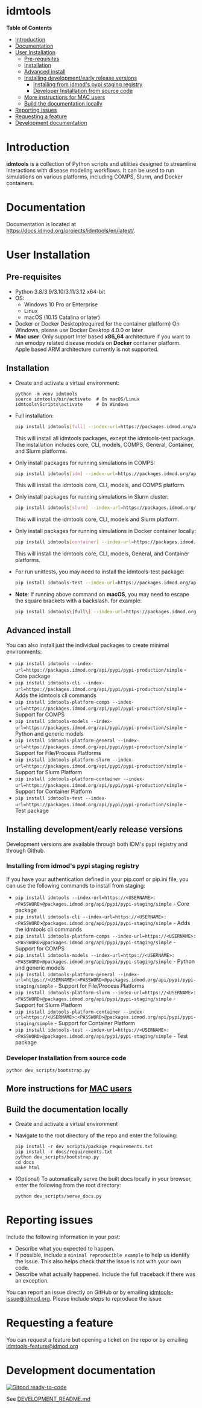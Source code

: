 # idmtools

<!-- START doctoc generated TOC please keep comment here to allow auto update -->
<!-- DON'T EDIT THIS SECTION, INSTEAD RE-RUN doctoc TO UPDATE -->
**Table of Contents**

- [Introduction](#introduction)
- [Documentation](#documentation)
- [User Installation](#user-installation)
  - [Pre-requisites](#pre-requisites)
  - [Installation](#installation)
  - [Advanced install](#advanced-install)
  - [Installing development/early release versions](#installing-developmentearly-release-versions)
    - [Installing from idmod's pypi staging registry](#installing-from-idmods-pypi-staging-registry)
    - [Developer Installation from source code](#developer-installation-from-source-code)
  - [More instructions for MAC users](#more-instructions-for-mac-users)
  - [Build the documentation locally](#build-the-documentation-locally)
- [Reporting issues](#reporting-issues)
- [Requesting a feature](#requesting-a-feature)
- [Development documentation](#development-documentation)

<!-- END doctoc generated TOC please keep comment here to allow auto update -->

# Introduction
**idmtools** is a collection of Python scripts and utilities designed to streamline interactions with disease modeling workflows. It can be used to run simulations on various platforms, including COMPS, Slurm, and Docker containers.

# Documentation
Documentation is located at https://docs.idmod.org/projects/idmtools/en/latest/. 

# User Installation
## Pre-requisites
- Python 3.8/3.9/3.10/3.11/3.12 x64-bit
- OS: 
  - Windows 10 Pro or Enterprise
  - Linux
  - macOS (10.15 Catalina or later) 
- Docker or Docker Desktop(required for the container platform)
  On Windows, please use Docker Desktop 4.0.0 or later
- **Mac user**: Only support Intel based **x86_64** architecture if you want to run emodpy related disease models on **Docker** container platform. Apple based ARM architecture currently is not supported. 

## Installation

- Create and activate a virtual environment:
    ```
    python -m venv idmtools
    source idmtools/bin/activate  # On macOS/Linux
    idmtools\Scripts\activate     # On Windows
    ```
- Full installation:
    ```bash
    pip install idmtools[full] --index-url=https://packages.idmod.org/api/pypi/pypi-production/simple
    ```
    This will install all idmtools packages, except the idmtools-test package. The installation includes core, CLI, models, COMPS, General, Container, and Slurm platforms.

- Only install packages for running simulations in COMPS:
    ```bash
    pip install idmtools[idm] --index-url=https://packages.idmod.org/api/pypi/pypi-production/simple
    ```
    This will install the idmtools core, CLI, models, and COMPS platform.

- Only install packages for running simulations in Slurm cluster:
    ```bash
    pip install idmtools[slurm] --index-url=https://packages.idmod.org/api/pypi/pypi-production/simple
    ```
    This will install the idmtools core, CLI, models and Slurm platform.

- Only install packages for running simulations in Docker container locally:
    ```bash
    pip install idmtools[container] --index-url=https://packages.idmod.org/api/pypi/pypi-production/simple
    ```
    This will install the idmtools core, CLI, models, General, and Container platforms.

- For run unittests, you may need to install the idmtools-test package:
    ```bash
    pip install idmtools-test --index-url=https://packages.idmod.org/api/pypi/pypi-production/simple
    ```
- **Note**: If running above command on **macOS**, you may need to escape the square brackets with a backslash. for example:
    ```bash
    pip install idmtools\[full\] --index-url=https://packages.idmod.org/api/pypi/pypi-production/simple
    ```

## Advanced install
You can also install just the individual packages to create minimal environments:

- `pip install idmtools --index-url=https://packages.idmod.org/api/pypi/pypi-production/simple` - Core package
- `pip install idmtools-cli --index-url=https://packages.idmod.org/api/pypi/pypi-production/simple` - Adds the idmtools cli commands
- `pip install idmtools-platform-comps --index-url=https://packages.idmod.org/api/pypi/pypi-production/simple` - Support for COMPS
- `pip install idmtools-models --index-url=https://packages.idmod.org/api/pypi/pypi-production/simple` - Python and generic models
- `pip install idmtools-platform-general --index-url=https://packages.idmod.org/api/pypi/pypi-production/simple` - Support for File/Process Platforms
- `pip install idmtools-platform-slurm --index-url=https://packages.idmod.org/api/pypi/pypi-production/simple` - Support for Slurm Platform
- `pip install idmtools-platform-container --index-url=https://packages.idmod.org/api/pypi/pypi-production/simple` - Support for Container Platform
- `pip install idmtools-test --index-url=https://packages.idmod.org/api/pypi/pypi-production/simple` - Test package

## Installing development/early release versions

Development versions are available through both IDM's pypi registry and through Github.

### Installing from idmod's pypi staging registry

If you have your authentication defined in your pip.conf or pip.ini file, you can use the following commands to install from staging:
- `pip install idmtools --index-url=https://<USERNAME>:<PASSWORD>@packages.idmod.org/api/pypi/pypi-staging/simple` - Core package
- `pip install idmtools-cli --index-url=https://<USERNAME>:<PASSWORD>@packages.idmod.org/api/pypi/pypi-staging/simple` - Adds the idmtools cli commands
- `pip install idmtools-platform-comps --index-url=https://<USERNAME>:<PASSWORD>@packages.idmod.org/api/pypi/pypi-staging/simple` - Support for COMPS
- `pip install idmtools-models --index-url=https://<USERNAME>:<PASSWORD>@packages.idmod.org/api/pypi/pypi-staging/simple` - Python and generic models
- `pip install idmtools-platform-general --index-url=https://<USERNAME>:<PASSWORD>@packages.idmod.org/api/pypi/pypi-staging/simple` - Support for File/Process Platforms
- `pip install idmtools-platform-slurm --index-url=https://<USERNAME>:<PASSWORD>@packages.idmod.org/api/pypi/pypi-staging/simple` - Support for Slurm Platform
- `pip install idmtools-platform-container --index-url=https://<USERNAME>:<PASSWORD>@packages.idmod.org/api/pypi/pypi-staging/simple` - Support for Container Platform
- `pip install idmtools-test --index-url=https://<USERNAME>:<PASSWORD>@packages.idmod.org/api/pypi/pypi-staging/simple` - Test package

### Developer Installation from source code
  ```
  python dev_scripts/bootstrap.py
  ```
## More instructions for [MAC users](MAC_README.md)

## Build the documentation locally

- Create and activate a virtual environment
- Navigate to the root directory of the repo and enter the following:

  ```
  pip install -r dev_scripts/package_requirements.txt
  pip install -r docs/requirements.txt
  python dev_scripts/bootstrap.py
  cd docs
  make html
  ```
- (Optional) To automatically serve the built docs locally in your browser, enter the following from
   the root directory:

    ```
    python dev_scripts/serve_docs.py
    ```
# Reporting issues

Include the following information in your post:

-   Describe what you expected to happen.
-   If possible, include a `minimal reproducible example` to help us
    identify the issue. This also helps check that the issue is not with
    your own code.
-   Describe what actually happened. Include the full traceback if there
    was an exception.

You can report an issue directly on GitHub or by emailing [idmtools-issue@idmod.org](mailto:idmtools-issue@idmod.org). Please include steps to reproduce the issue

# Requesting a feature 

You can request a feature but opening a ticket on the repo or by emailing [idmtools-feature@idmod.org](mailto:idmtools-feature@idmod.org)

# Development documentation

[![Gitpod ready-to-code](https://img.shields.io/badge/Gitpod-ready--to--code-blue?logo=gitpod)](https://gitpod.io/#https://github.com/InstituteforDiseaseModeling/idmtools)

See [DEVELOPMENT_README.md](DEVELOPMENT_README.md)
